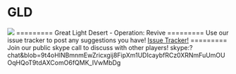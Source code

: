 # GLD
<img src="http://i.imgur.com/KKWdCLO.png">
=========
Great Light Desert - Operation: Revive
=========
Use our issue tracker to post any suggestions you have!
<a href="https://github.com/GLServers/GLD/issues">Issue Tracker!</a>
=========
Join our public skype call to discuss with other players!
skype:?chat&blob=9t4oHINBmnmEwZricxgij8FipXm1UDIcaybfRCz0XRNmFuUmOUOqHQoT9tdAXComO6fQMK_IVwMbDg
